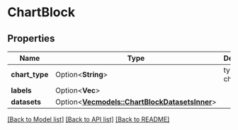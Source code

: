 # ChartBlock

## Properties

Name | Type | Description | Notes
------------ | ------------- | ------------- | -------------
**chart_type** | Option<**String**> | type of chart | [optional]
**labels** | Option<**Vec<String>**> |  | [optional]
**datasets** | Option<[**Vec<models::ChartBlockDatasetsInner>**](ChartBlock_datasets_inner.md)> |  | [optional]

[[Back to Model list]](../README.md#documentation-for-models) [[Back to API list]](../README.md#documentation-for-api-endpoints) [[Back to README]](../README.md)


